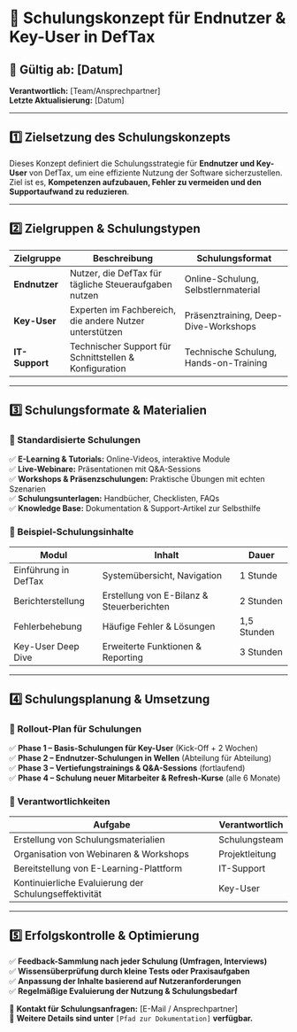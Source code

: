 # 📌 Schulungskonzept für Endnutzer & Key-User in DefTax

## 📅 **Gültig ab:** [Datum]  
**Verantwortlich:** [Team/Ansprechpartner]  
**Letzte Aktualisierung:** [Datum]  

---
## **1️⃣ Zielsetzung des Schulungskonzepts**
Dieses Konzept definiert die Schulungsstrategie für **Endnutzer und Key-User** von DefTax, um eine effiziente Nutzung der Software sicherzustellen. Ziel ist es, **Kompetenzen aufzubauen, Fehler zu vermeiden und den Supportaufwand zu reduzieren**.

---
## **2️⃣ Zielgruppen & Schulungstypen**
| Zielgruppe | Beschreibung | Schulungsformat |
|------------|-------------|----------------|
| **Endnutzer** | Nutzer, die DefTax für tägliche Steueraufgaben nutzen | Online-Schulung, Selbstlernmaterial |
| **Key-User** | Experten im Fachbereich, die andere Nutzer unterstützen | Präsenztraining, Deep-Dive-Workshops |
| **IT-Support** | Technischer Support für Schnittstellen & Konfiguration | Technische Schulung, Hands-on-Training |

---
## **3️⃣ Schulungsformate & Materialien**
### **📘 Standardisierte Schulungen**
✅ **E-Learning & Tutorials:** Online-Videos, interaktive Module  
✅ **Live-Webinare:** Präsentationen mit Q&A-Sessions  
✅ **Workshops & Präsenzschulungen:** Praktische Übungen mit echten Szenarien  
✅ **Schulungsunterlagen:** Handbücher, Checklisten, FAQs  
✅ **Knowledge Base:** Dokumentation & Support-Artikel zur Selbsthilfe  

### **📌 Beispiel-Schulungsinhalte**
| Modul | Inhalt | Dauer |
|-------|--------|------|
| Einführung in DefTax | Systemübersicht, Navigation | 1 Stunde |
| Berichterstellung | Erstellung von E-Bilanz & Steuerberichten | 2 Stunden |
| Fehlerbehebung | Häufige Fehler & Lösungen | 1,5 Stunden |
| Key-User Deep Dive | Erweiterte Funktionen & Reporting | 3 Stunden |

---
## **4️⃣ Schulungsplanung & Umsetzung**
### **🔹 Rollout-Plan für Schulungen**
✅ **Phase 1 – Basis-Schulungen für Key-User** (Kick-Off + 2 Wochen)  
✅ **Phase 2 – Endnutzer-Schulungen in Wellen** (Abteilung für Abteilung)  
✅ **Phase 3 – Vertiefungstrainings & Q&A-Sessions** (fortlaufend)  
✅ **Phase 4 – Schulung neuer Mitarbeiter & Refresh-Kurse** (alle 6 Monate)  

### **📍 Verantwortlichkeiten**
| Aufgabe | Verantwortlich |
|---------|---------------|
| Erstellung von Schulungsmaterialien | Schulungsteam |
| Organisation von Webinaren & Workshops | Projektleitung |
| Bereitstellung von E-Learning-Plattform | IT-Support |
| Kontinuierliche Evaluierung der Schulungseffektivität | Key-User |

---
## **5️⃣ Erfolgskontrolle & Optimierung**
✅ **Feedback-Sammlung nach jeder Schulung (Umfragen, Interviews)**  
✅ **Wissensüberprüfung durch kleine Tests oder Praxisaufgaben**  
✅ **Anpassung der Inhalte basierend auf Nutzeranforderungen**  
✅ **Regelmäßige Evaluierung der Nutzung & Schulungsbedarf**  

📩 **Kontakt für Schulungsanfragen:** [E-Mail / Ansprechpartner]  
📂 **Weitere Details sind unter** `[Pfad zur Dokumentation]` **verfügbar.**

